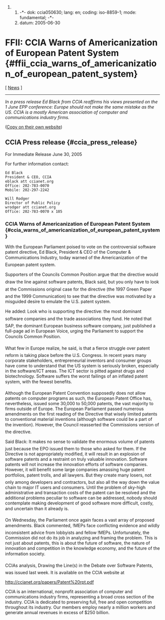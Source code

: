 1.  1.  -\*- dok: ccia050630; lang: en; coding: iso-8859-1; mode:
        fundamental; -\*-
    2.  datum: 2005-06-30

# FFII: CCIA Warns of Americanization of European Patent System {#ffii_ccia_warns_of_americanization_of_european_patent_system}

\[ [ News](SwpatcninoEn "wikilink") \]

------------------------------------------------------------------------

*In a press release Ed Black from CCIA reaffirms his views presented on
the 1 June EPP conference: Europe should not make the same mistake as
the US. CCIA is a mostly American association of computer and
communications industry firms.*

([Copy on their own
website](http://www.ccianet.org/modules.php?op=modload&name=News&file=article&sid=594&mode=thread&order=0&thold=0 "wikilink"))

## CCIA Press release {#ccia_press_release}

For Immediate Release June 30, 2005

For further information contact:

`Ed Black`\
`President & CEO, CCIA`\
`eblack att ccianet.org`\
`Office: 202-783-0070`\
`Mobile: 202-297-2242`

`Will Rodger`\
`Director of Public Policy`\
`wrodger att ccianet.org`\
`Office: 202-783-0070 x 105`

### CCIA Warns of Americanization of European Patent System {#ccia_warns_of_americanization_of_european_patent_system}

With the European Parliament poised to vote on the controversial
software patent directive, Ed Black, President & CEO of the Computer &
Communications Industry, today warned of the Americanization of the
European patent system.

Supporters of the Councils Common Position argue that the directive
would draw the line against software patents, Black said, but you only
have to look at the Commissions original case for the directive (the
1997 Green Paper and the 1999 Communication) to see that the directive
was motivated by a misguided desire to emulate the U.S. patent system.

He added: Look who is supporting the directive: the most dominant
software companies and the trade associations they fund. He noted that
SAP, the dominant European business software company, just published a
full-page ad in European Voice, urging the Parliament to support the
Councils Common Position.

What few in Europe realize, he said, is that a fierce struggle over
patent reform is taking place before the U.S. Congress. In recent years
many corporate stakeholders, entrepreneurial inventors and consumer
groups have come to understand that the US system is seriously broken,
especially in the software/ICT areas. The ICT sector is pitted against
drugs and biotechnology. Software suffers the worst failings of an
inflated patent system, with the fewest benefits.

Although the European Patent Convention supposedly does not allow
patents on computer programs as such, the European Patent Office has,
nevertheless, issued some 30,000 to 50,000 patents, the vast majority to
firms outside of Europe. The European Parliament passed numerous
amendments on the first reading of the Directive that wisely limited
patents to conventional material inventions (although software could be
a part of the invention). However, the Council reasserted the
Commissions version of the directive.

Said Black: It makes no sense to validate the enormous volume of
patents just because the EPO issued them to those who asked for them. If
the Directive is not appropriately modified, it will result in an
explosion of software patents and a restraint on truly valuable
innovation. Software patents will not increase the innovation efforts of
software companies. However, it will benefit some large companies
amassing huge patent portfolios, patent trolls, and all lawyers. But
they create many losers, not only among developers and contractors, but
also all the way down the value chain to major IT users and consumers.
Until the problem of sky-high administrative and transaction costs of
the patent can be resolved and the additional problems peculiar to
software can be addressed, nobody should contemplate making development
of good software more difficult, costly, and uncertain than it already
is.

On Wednesday, the Parliament once again faces a vast array of proposed
amendments. Black commented, !MEPs face conflicting evidence and wildly
inconsistent advice from lobbyists and fellow !MEPs. Unfortunately, the
Commission did not do its job in analyzing and framing the problem. This
is not just about patents, this is about the future of software, the
nature of innovation and competition in the knowledge economy, and the
future of the information society.

CCIAs analysis, Drawing the Line(s) in the Debate over Software
Patents, was issued last week. It is available on the CCIA website at

<http://ccianet.org/papers/Patent%20rpt.pdf>

CCIA is an international, nonprofit association of computer and
communications industry firms, representing a broad cross section of the
industry. CCIA is dedicated to preserving full, free and open
competition throughout its industry. Our members employ nearly a million
workers and generate annual revenues in excess of \$250 billion.
